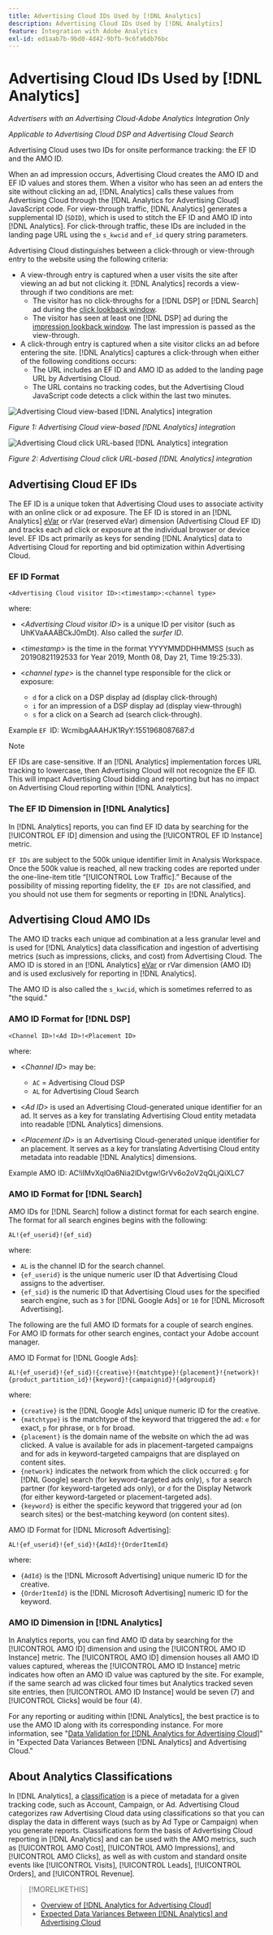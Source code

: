 ```yaml
---
title: Advertising Cloud IDs Used by [!DNL Analytics]
description: Advertising Cloud IDs Used by [!DNL Analytics]
feature: Integration with Adobe Analytics
exl-id: ed1aab7b-9bd0-4d42-9bfb-9c6fa6db76bc
---
```

# Advertising Cloud IDs Used by [!DNL Analytics]

*Advertisers with an Advertising Cloud-Adobe Analytics Integration Only*

*Applicable to Advertising Cloud DSP and Advertising Cloud Search*

Advertising Cloud uses two IDs for onsite performance tracking:  the EF ID and the AMO ID.

When an ad impression occurs, Advertising Cloud creates the AMO ID and EF ID values and stores them. When a visitor who has seen an ad enters the site without clicking an ad, [!DNL Analytics] calls these values from Advertising Cloud through the [!DNL Analytics for Advertising Cloud] JavaScript code. For view-through traffic, [!DNL Analytics] generates a supplemental ID (`SDID`), which is used to stitch the EF ID and AMO ID into [!DNL Analytics]. For click-through traffic, these IDs are included in the landing page URL using the `s_kwcid` and `ef_id` query string parameters.

Advertising Cloud distinguishes between a click-through or view-through entry to the website using the following criteria:

* A view-through entry is captured when a user visits the site after viewing an ad but not clicking it. [!DNL Analytics] records a view-through if two conditions are met:
    * The visitor has no click-throughs for a [!DNL DSP] or [!DNL Search] ad during the [click lookback window](#lookback-a4adc).
    * The visitor has seen at least one [!DNL DSP] ad during the [impression lookback window](#lookback-a4adc). The last impression is passed as the view-through.
* A click-through entry is captured when a site visitor clicks an ad before entering the site. [!DNL Analytics] captures a click-through when either of the following conditions occurs:
    * The URL includes an EF ID and AMO ID as added to the landing page URL by Advertising Cloud.
    * The URL contains no tracking codes, but the Advertising Cloud JavaScript code detects a click within the last two minutes.

![Advertising Cloud view-based [!DNL Analytics] integration](/help/integrations/assets/a4adc-view-through-process.png)

*Figure 1: Advertising Cloud view-based [!DNL Analytics] integration*

![Advertising Cloud click URL-based [!DNL Analytics] integration](/help/integrations/assets/a4adc-click-through-process.png)

*Figure 2: Advertising Cloud click URL-based [!DNL Analytics] integration*

## Advertising Cloud EF IDs

The EF ID is a unique token that Advertising Cloud uses to associate activity with an online click or ad exposure. The EF ID is stored in an [!DNL Analytics] [eVar](https://experienceleague.adobe.com/docs/analytics/components/dimensions/evar.html) or rVar (reserved eVar) dimension (Advertising Cloud EF ID) and tracks each ad click or exposure at the individual browser or device level. EF IDs act primarily as keys for sending [!DNL Analytics] data to Advertising Cloud for reporting and bid optimization within Advertising Cloud.

### EF ID Format

```<Advertising Cloud visitor ID>:<timestamp>:<channel type>```

<!-- <*Advertising Cloud visitor ID*>:<*timestamp*>:<*channel type*> -->

where:

* <*Advertising Cloud visitor ID*> is a unique ID per visitor (such as UhKVaAAABCkJ0mDt). Also called the *surfer ID*.

* <*timestamp*> is the time in the format YYYYMMDDHHMMSS (such as 20190821192533 for Year 2019, Month 08, Day 21, Time 19:25:33).

* <*channel type*> is the channel type responsible for the click or exposure:

    * `d` for a click on a DSP display ad (display click-through)
    * `i` for an impression of a DSP display ad (display view-through)
    * `s` for a click on a Search ad (search click-through).

Example `EF `ID: WcmibgAAAHJK1RyY:1551968087687:d

>[!NOTE]
>
>EF IDs are case-sensitive. If an [!DNL Analytics] implementation forces URL tracking to lowercase, then Advertising Cloud will not recognize the EF ID. This will impact Advertising Cloud bidding and reporting but has no impact on Advertising Cloud reporting within [!DNL Analytics].

### The EF ID Dimension in [!DNL Analytics]

In [!DNL Analytics] reports, you can find EF ID data by searching for the [!UICONTROL EF ID] dimension and using the [!UICONTROL EF ID Instance] metric.

`EF IDs` are subject to the 500k unique identifier limit in Analysis Workspace. Once the 500k value is reached, all new tracking codes are reported under the one-line-item title “[!UICONTROL Low Traffic].” Because of the possibility of missing reporting fidelity, the `EF IDs` are not classified, and you should not use them for segments or reporting in [!DNL Analytics].

## Advertising Cloud AMO IDs

The AMO ID tracks each unique ad combination at a less granular level and is used for [!DNL Analytics] data classification and ingestion of advertising metrics (such as impressions, clicks, and cost) from Advertising Cloud. The AMO ID is stored in an [!DNL Analytics] [eVar](https://experienceleague.adobe.com/docs/analytics/components/dimensions/evar.html) or rVar dimension (AMO ID) and is used exclusively for reporting in [!DNL Analytics].

The AMO ID is also called the `s_kwcid`, which is sometimes referred to as "the squid."

### AMO ID Format for [!DNL DSP]

```<Channel ID>!<Ad ID>!<Placement ID>```

where:

* <*Channel ID*> may be:

    * `AC` = Advertising Cloud DSP
    * `AL` for Advertising Cloud Search

* <*Ad ID*> is used an Advertising Cloud-generated unique identifier for an ad. It serves as a key for translating Advertising Cloud entity metadata into readable [!DNL Analytics] dimensions.

* <*Placement ID*> is an Advertising Cloud-generated unique identifier for an placement. It serves as a key for translating Advertising Cloud entity metadata into readable [!DNL Analytics] dimensions.

<!-- <*Channel ID*>!<*Ad ID*>!<*Placement ID*>

where:

* <*Channel ID*> may be:

    * `AC` = Advertising Cloud DSP
    * `AL` for Advertising Cloud Search

* <*Ad ID*> is used an Advertising Cloud-generated unique identifier for an ad. It serves as a key for translating Advertising Cloud entity metadata into readable [!DNL Analytics] dimensions.

* <*Placement ID*> is an Advertising Cloud-generated unique identifier for an placement. It serves as a key for translating Advertising Cloud entity metadata into readable [!DNL Analytics] dimensions.
 -->

Example AMO ID: AC!iIMvXqlOa6Nia2lDvtgw!GrVv6o2oV2qQLjQiXLC7

### AMO ID Format for [!DNL Search]

AMO IDs for [!DNL Search] follow a distinct format for each search engine. The format for all search engines begins with the following:

```AL!{ef_userid}!{ef_sid}```

where:

* `AL` is the channel ID for the search channel.
* `{ef_userid}` is the unique numeric user ID that Advertising Cloud assigns to the advertiser.
* `{ef_sid}` is the numeric ID that Advertising Cloud uses for the specified search engine, such as `3` for [!DNL Google Ads] or `10` for [!DNL Microsoft Advertising].

The following are the full AMO ID formats for a couple of search engines. For AMO ID formats for other search engines, contact your Adobe account manager.

AMO ID Format for [!DNL Google Ads]:

```AL!{ef_userid}!{ef_sid}!{creative}!{matchtype}!{placement}!{network}!{product_partition_id}!{keyword}!{campaignid}!{adgroupid}```

where:

* `{creative}` is the [!DNL Google Ads] unique numeric ID for the creative.
* `{matchtype}` is the matchtype of the keyword that triggered the ad: `e` for exact, `p` for phrase, or `b` for broad.
* `{placement}` is the domain name of the website on which the ad was clicked. A value is available for ads in placement-targeted campaigns and for ads in keyword-targeted campaigns that are displayed on content sites.
* `{network}` indicates the network from which the click occurred:  `g` for [!DNL Google] search (for keyword-targeted ads only), `s` for a search partner (for keyword-targeted ads only), or `d` for the Display Network (for either keyword-targeted or placement-targeted ads).
* `{keyword}` is either the specific keyword that triggered your ad (on search sites) or the best-matching keyword (on content sites).

AMO ID Format for [!DNL Microsoft Advertising]:

```AL!{ef_userid}!{ef_sid}!{AdId}!{OrderItemId}```

where:

* `{AdId}` is the [!DNL Microsoft Advertising] unique numeric ID for the creative.
* `{OrderItemId}` is the [!DNL Microsoft Advertising] numeric ID for the keyword.

### AMO ID Dimension in [!DNL Analytics]

In Analytics reports, you can find AMO ID data by searching for the [!UICONTROL AMO ID] dimension and using the [!UICONTROL AMO ID Instance] metric. The [!UICONTROL AMO ID] dimension houses all AMO ID values captured, whereas the [!UICONTROL AMO ID Instance] metric indicates how often an AMO ID value was captured by the site. For example, if the same search ad was clicked four times but Analytics tracked seven site entries, then [!UICONTROL AMO ID Instance] would be seven (7) and [!UICONTROL Clicks] would be four (4).

For any reporting or auditing within [!DNL Analytics], the best practice is to use the AMO ID along with its corresponding instance. For more information, see "[Data Validation for [!DNL Analytics for Advertising Cloud]](data-variances.md#data-validation)" in "Expected Data Variances Between [!DNL Analytics] and Advertising Cloud."

## About Analytics Classifications

In [!DNL Analytics], a [classification](https://experienceleague.adobe.com/docs/analytics/components/classifications/c-classifications.html) is a piece of metadata for a given tracking code, such as Account, Campaign, or Ad. Advertising Cloud categorizes raw Advertising Cloud data using classifications so that you can display the data in different ways (such as by Ad Type or Campaign) when you generate reports. Classifications form the basis of Advertising Cloud reporting in [!DNL Analytics] and can be used with the AMO metrics, such as [!UICONTROL AMO Cost], [!UICONTROL AMO Impressions], and [!UICONTROL AMO Clicks], as well as with custom and standard  onsite events like [!UICONTROL Visits], [!UICONTROL Leads], [!UICONTROL Orders], and [!UICONTROL Revenue].

>[!MORELIKETHIS]
>
>* [Overview of [!DNL Analytics for Advertising Cloud]](overview.md)
>* [Expected Data Variances Between [!DNL Analytics] and Advertising Cloud](data-variances.md)
